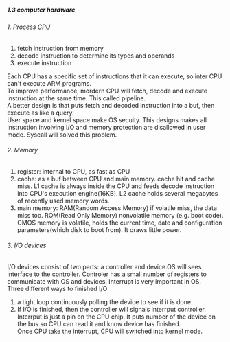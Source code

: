 ##### 1.3 computer hardware
###### 1. Process CPU
1. fetch instruction from memory
2. decode instruction to determine its types and operands
3. execute instruction  
  
Each CPU has a specific set of instructions that it can execute, so inter CPU can't execute ARM programs.  
To improve performance, mordern CPU will fetch, decode and execute instruction at the same time. This called pipeline.  
A better design is that puts fetch and decoded instruction into a buf, then execute as like a query.  
User space and kernel space make OS secuity. This designs makes all instruction involving I/O and memory protection are disallowed in user mode. Syscall will solved this problem.   

###### 2. Memory  
1. register: internal to CPU, as fast as CPU  
2. cache: as a buf between CPU and main memory. cache hit and cache miss. L1 cache is always inside the CPU and feeds decode instruction into CPU's execution engine(16KB). L2 cache holds several megabytes of recently used memory words.
3. main memory: RAM(Random Access Memory) if volatile miss, the data miss too. ROM(Read Only Memory) nonvolatile memory (e.g. boot code). CMOS memory is volatile, holds the current time, date and configuration parameters(which disk to boot from). It draws little power.

###### 3. I/O devices  
I/O devices consist of two parts: a controller and device.OS will sees interface to the controller. Controler has a small number of registers to communicate with OS and devices. Interrupt is very important in OS.  
Three different ways to finished I/O  
1. a tight loop continuously polling the device to see if it is done.  
2. If I/O is finished, then the controller will signals interrput controller. Interrput is just a pin on the CPU chip. It puts number of the device on the bus so CPU can read it and know device has finished.   
Once CPU take the interrupt, CPU will switched into kernel mode.
